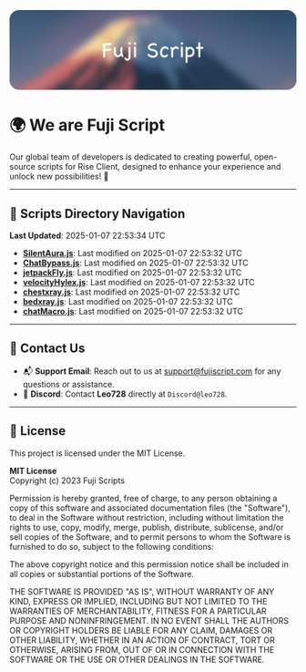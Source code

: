 ![Banner](.github/b.webp)

# 🌍 **We are Fuji Script**

Our global team of developers is dedicated to creating powerful, open-source scripts for Rise Client, designed to enhance your experience and unlock new possibilities! 🌟

---
<!-- SCRIPTS_NAVIGATION_START -->
## 📂 **Scripts Directory Navigation**

**Last Updated**: 2025-01-07 22:53:34 UTC

- **[SilentAura.js](scripts/SilentAura.js)**: Last modified on 2025-01-07 22:53:32 UTC
- **[ChatBypass.js](scripts/ChatBypass.js)**: Last modified on 2025-01-07 22:53:32 UTC
- **[jetpackFly.js](scripts/jetpackFly.js)**: Last modified on 2025-01-07 22:53:32 UTC
- **[velocityHylex.js](scripts/velocityHylex.js)**: Last modified on 2025-01-07 22:53:32 UTC
- **[chestxray.js](scripts/chestxray.js)**: Last modified on 2025-01-07 22:53:32 UTC
- **[bedxray.js](scripts/bedxray.js)**: Last modified on 2025-01-07 22:53:32 UTC
- **[chatMacro.js](scripts/chatMacro.js)**: Last modified on 2025-01-07 22:53:32 UTC

<!-- SCRIPTS_NAVIGATION_END -->

---

## 💬 **Contact Us**  
- 📬 **Support Email**: Reach out to us at [support@fujiscript.com](mailto:support@fujiscript.com) for any questions or assistance.  
- 💬 **Discord**: Contact **Leo728** directly at `Discord@leo728`.

---

## 📜 **License**

This project is licensed under the MIT License.  

**MIT License**  
Copyright (c) 2023 Fuji Scripts  

Permission is hereby granted, free of charge, to any person obtaining a copy of this software and associated documentation files (the "Software"), to deal in the Software without restriction, including without limitation the rights to use, copy, modify, merge, publish, distribute, sublicense, and/or sell copies of the Software, and to permit persons to whom the Software is furnished to do so, subject to the following conditions:  

The above copyright notice and this permission notice shall be included in all copies or substantial portions of the Software.  

THE SOFTWARE IS PROVIDED "AS IS", WITHOUT WARRANTY OF ANY KIND, EXPRESS OR IMPLIED, INCLUDING BUT NOT LIMITED TO THE WARRANTIES OF MERCHANTABILITY, FITNESS FOR A PARTICULAR PURPOSE AND NONINFRINGEMENT. IN NO EVENT SHALL THE AUTHORS OR COPYRIGHT HOLDERS BE LIABLE FOR ANY CLAIM, DAMAGES OR OTHER LIABILITY, WHETHER IN AN ACTION OF CONTRACT, TORT OR OTHERWISE, ARISING FROM, OUT OF OR IN CONNECTION WITH THE SOFTWARE OR THE USE OR OTHER DEALINGS IN THE SOFTWARE.  
